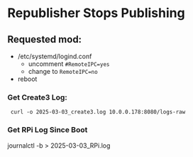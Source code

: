 # Republisher Stops Publishing


## Requested mod:
- /etc/systemd/logind.conf
  - uncomment ```#RemoteIPC=yes```
  - change to ```RemoteIPC=no```
- reboot


### Get Create3 Log:

```
 curl -o 2025-03-03_create3.log 10.0.0.178:8080/logs-raw
```

### Get RPi Log Since Boot

journalctl -b > 2025-03-03_RPi.log
